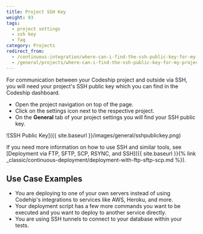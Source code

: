 ```yaml
---
title: Project SSH Key
weight: 93
tags:
  - project settings
  - ssh key
  - faq
category: Projects
redirect_from:
  - /continuous-integration/where-can-i-find-the-ssh-public-key-for-my-project/
  - /general/projects/where-can-i-find-the-ssh-public-key-for-my-project/
---
```

For communication between your Codeship project and outside via SSH, you will need your project's SSH public key which you can find in the Codeship dashboard.

* Open the project navigation on top of the page.
* Click on the settings icon next to the respective project.
* On the **General** tab of your project settings you will find your SSH public key.

![SSH Public Key]({{ site.baseurl }}/images/general/sshpublickey.png)

If you need more information on how to use SSH and similar tools, see [Deployment via FTP, SFTP, SCP, RSYNC, and SSH]({{ site.baseurl }}{% link _classic/continuous-deployment/deployment-with-ftp-sftp-scp.md %}).

## Use Case Examples
* You are deploying to one of your own servers instead of using Codehip's integrations to services like AWS, Heroku, and more.
* Your deployment script has a few more commands you want to be executed and you want to deploy to another service directly.
* You are using SSH tunnels to connect to your database within your tests.
